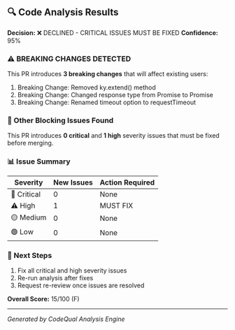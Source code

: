 ## 🔍 Code Analysis Results

**Decision:** ❌ DECLINED - CRITICAL ISSUES MUST BE FIXED
**Confidence:** 95%

### ⚠️ BREAKING CHANGES DETECTED
This PR introduces **3 breaking changes** that will affect existing users:
1. Breaking Change: Removed ky.extend() method
2. Breaking Change: Changed response type from Promise<Response> to Promise<KyResponse>
3. Breaking Change: Renamed timeout option to requestTimeout

### 🚨 Other Blocking Issues Found
This PR introduces **0 critical** and **1 high** severity issues that must be fixed before merging.

### 📊 Issue Summary
| Severity | New Issues | Action Required |
|----------|------------|----------------|
| 🚨 Critical | 0 | None |
| ⚠️ High | 1 | MUST FIX |
| 🟡 Medium | 0 | None |
| 🟢 Low | 0 | None |

### 🛑 Next Steps
1. Fix all critical and high severity issues
2. Re-run analysis after fixes
3. Request re-review once issues are resolved

**Overall Score:** 15/100 (F)

---
*Generated by CodeQual Analysis Engine*